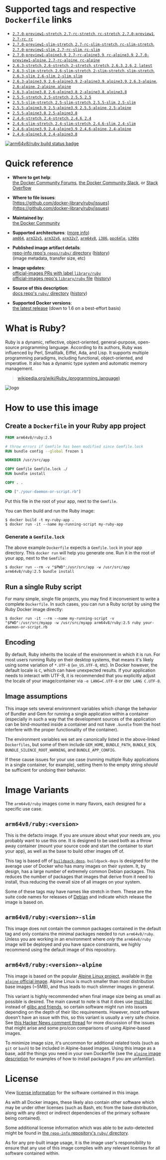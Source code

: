 <!--

********************************************************************************

WARNING:

    DO NOT EDIT "ruby/README.md"

    IT IS AUTO-GENERATED

    (from the other files in "ruby/" combined with a set of templates)

********************************************************************************

-->

# Supported tags and respective `Dockerfile` links

-	[`2.7.0-preview1-stretch`, `2.7-rc-stretch`, `rc-stretch`, `2.7.0-preview1`, `2.7-rc`, `rc`](https://github.com/docker-library/ruby/blob/b0c1b3c89142267912d8d0b532e206463c7d8ee0/2.7-rc/stretch/Dockerfile)
-	[`2.7.0-preview1-slim-stretch`, `2.7-rc-slim-stretch`, `rc-slim-stretch`, `2.7.0-preview1-slim`, `2.7-rc-slim`, `rc-slim`](https://github.com/docker-library/ruby/blob/b0c1b3c89142267912d8d0b532e206463c7d8ee0/2.7-rc/stretch/slim/Dockerfile)
-	[`2.7.0-preview1-alpine3.9`, `2.7-rc-alpine3.9`, `rc-alpine3.9`, `2.7.0-preview1-alpine`, `2.7-rc-alpine`, `rc-alpine`](https://github.com/docker-library/ruby/blob/b0c1b3c89142267912d8d0b532e206463c7d8ee0/2.7-rc/alpine3.9/Dockerfile)
-	[`2.6.3-stretch`, `2.6-stretch`, `2-stretch`, `stretch`, `2.6.3`, `2.6`, `2`, `latest`](https://github.com/docker-library/ruby/blob/9ae0943fa2935b3a13c72ae7d6afa2439145d7fa/2.6/stretch/Dockerfile)
-	[`2.6.3-slim-stretch`, `2.6-slim-stretch`, `2-slim-stretch`, `slim-stretch`, `2.6.3-slim`, `2.6-slim`, `2-slim`, `slim`](https://github.com/docker-library/ruby/blob/9ae0943fa2935b3a13c72ae7d6afa2439145d7fa/2.6/stretch/slim/Dockerfile)
-	[`2.6.3-alpine3.9`, `2.6-alpine3.9`, `2-alpine3.9`, `alpine3.9`, `2.6.3-alpine`, `2.6-alpine`, `2-alpine`, `alpine`](https://github.com/docker-library/ruby/blob/9ae0943fa2935b3a13c72ae7d6afa2439145d7fa/2.6/alpine3.9/Dockerfile)
-	[`2.6.3-alpine3.8`, `2.6-alpine3.8`, `2-alpine3.8`, `alpine3.8`](https://github.com/docker-library/ruby/blob/9ae0943fa2935b3a13c72ae7d6afa2439145d7fa/2.6/alpine3.8/Dockerfile)
-	[`2.5.5-stretch`, `2.5-stretch`, `2.5.5`, `2.5`](https://github.com/docker-library/ruby/blob/6f3497e40d44651802e1ec8a4647b23a3a63b355/2.5/stretch/Dockerfile)
-	[`2.5.5-slim-stretch`, `2.5-slim-stretch`, `2.5.5-slim`, `2.5-slim`](https://github.com/docker-library/ruby/blob/6f3497e40d44651802e1ec8a4647b23a3a63b355/2.5/stretch/slim/Dockerfile)
-	[`2.5.5-alpine3.9`, `2.5-alpine3.9`, `2.5.5-alpine`, `2.5-alpine`](https://github.com/docker-library/ruby/blob/6f3497e40d44651802e1ec8a4647b23a3a63b355/2.5/alpine3.9/Dockerfile)
-	[`2.5.5-alpine3.8`, `2.5-alpine3.8`](https://github.com/docker-library/ruby/blob/6f3497e40d44651802e1ec8a4647b23a3a63b355/2.5/alpine3.8/Dockerfile)
-	[`2.4.6-stretch`, `2.4-stretch`, `2.4.6`, `2.4`](https://github.com/docker-library/ruby/blob/802421922ef50cfa05c89a3c619992acf4329986/2.4/stretch/Dockerfile)
-	[`2.4.6-slim-stretch`, `2.4-slim-stretch`, `2.4.6-slim`, `2.4-slim`](https://github.com/docker-library/ruby/blob/802421922ef50cfa05c89a3c619992acf4329986/2.4/stretch/slim/Dockerfile)
-	[`2.4.6-alpine3.9`, `2.4-alpine3.9`, `2.4.6-alpine`, `2.4-alpine`](https://github.com/docker-library/ruby/blob/802421922ef50cfa05c89a3c619992acf4329986/2.4/alpine3.9/Dockerfile)
-	[`2.4.6-alpine3.8`, `2.4-alpine3.8`](https://github.com/docker-library/ruby/blob/802421922ef50cfa05c89a3c619992acf4329986/2.4/alpine3.8/Dockerfile)

[![arm64v8/ruby build status badge](https://img.shields.io/jenkins/s/https/doi-janky.infosiftr.net/job/multiarch/job/arm64v8/job/ruby.svg?label=arm64v8/ruby%20%20build%20job)](https://doi-janky.infosiftr.net/job/multiarch/job/arm64v8/job/ruby/)

# Quick reference

-	**Where to get help**:  
	[the Docker Community Forums](https://forums.docker.com/), [the Docker Community Slack](https://blog.docker.com/2016/11/introducing-docker-community-directory-docker-community-slack/), or [Stack Overflow](https://stackoverflow.com/search?tab=newest&q=docker)

-	**Where to file issues**:  
	[https://github.com/docker-library/ruby/issues](https://github.com/docker-library/ruby/issues)

-	**Maintained by**:  
	[the Docker Community](https://github.com/docker-library/ruby)

-	**Supported architectures**: ([more info](https://github.com/docker-library/official-images#architectures-other-than-amd64))  
	[`amd64`](https://hub.docker.com/r/amd64/ruby/), [`arm32v5`](https://hub.docker.com/r/arm32v5/ruby/), [`arm32v6`](https://hub.docker.com/r/arm32v6/ruby/), [`arm32v7`](https://hub.docker.com/r/arm32v7/ruby/), [`arm64v8`](https://hub.docker.com/r/arm64v8/ruby/), [`i386`](https://hub.docker.com/r/i386/ruby/), [`ppc64le`](https://hub.docker.com/r/ppc64le/ruby/), [`s390x`](https://hub.docker.com/r/s390x/ruby/)

-	**Published image artifact details**:  
	[repo-info repo's `repos/ruby/` directory](https://github.com/docker-library/repo-info/blob/master/repos/ruby) ([history](https://github.com/docker-library/repo-info/commits/master/repos/ruby))  
	(image metadata, transfer size, etc)

-	**Image updates**:  
	[official-images PRs with label `library/ruby`](https://github.com/docker-library/official-images/pulls?q=label%3Alibrary%2Fruby)  
	[official-images repo's `library/ruby` file](https://github.com/docker-library/official-images/blob/master/library/ruby) ([history](https://github.com/docker-library/official-images/commits/master/library/ruby))

-	**Source of this description**:  
	[docs repo's `ruby/` directory](https://github.com/docker-library/docs/tree/master/ruby) ([history](https://github.com/docker-library/docs/commits/master/ruby))

-	**Supported Docker versions**:  
	[the latest release](https://github.com/docker/docker-ce/releases/latest) (down to 1.6 on a best-effort basis)

# What is Ruby?

Ruby is a dynamic, reflective, object-oriented, general-purpose, open-source programming language. According to its authors, Ruby was influenced by Perl, Smalltalk, Eiffel, Ada, and Lisp. It supports multiple programming paradigms, including functional, object-oriented, and imperative. It also has a dynamic type system and automatic memory management.

> [wikipedia.org/wiki/Ruby_(programming_language)](https://en.wikipedia.org/wiki/Ruby_%28programming_language%29)

![logo](https://raw.githubusercontent.com/docker-library/docs/01c12653951b2fe592c1f93a13b4e289ada0e3a1/ruby/logo.png)

# How to use this image

## Create a `Dockerfile` in your Ruby app project

```dockerfile
FROM arm64v8/ruby:2.5

# throw errors if Gemfile has been modified since Gemfile.lock
RUN bundle config --global frozen 1

WORKDIR /usr/src/app

COPY Gemfile Gemfile.lock ./
RUN bundle install

COPY . .

CMD ["./your-daemon-or-script.rb"]
```

Put this file in the root of your app, next to the `Gemfile`.

You can then build and run the Ruby image:

```console
$ docker build -t my-ruby-app .
$ docker run -it --name my-running-script my-ruby-app
```

### Generate a `Gemfile.lock`

The above example `Dockerfile` expects a `Gemfile.lock` in your app directory. This `docker run` will help you generate one. Run it in the root of your app, next to the `Gemfile`:

```console
$ docker run --rm -v "$PWD":/usr/src/app -w /usr/src/app arm64v8/ruby:2.5 bundle install
```

## Run a single Ruby script

For many simple, single file projects, you may find it inconvenient to write a complete `Dockerfile`. In such cases, you can run a Ruby script by using the Ruby Docker image directly:

```console
$ docker run -it --rm --name my-running-script -v "$PWD":/usr/src/myapp -w /usr/src/myapp arm64v8/ruby:2.5 ruby your-daemon-or-script.rb
```

## Encoding

By default, Ruby inherits the locale of the environment in which it is run. For most users running Ruby on their desktop systems, that means it's likely using some variation of `*.UTF-8` (`en_US.UTF-8`, etc). In Docker however, the default locale is `C`, which can have unexpected results. If your application needs to interact with UTF-8, it is recommended that you explicitly adjust the locale of your image/container via `-e LANG=C.UTF-8` or `ENV LANG C.UTF-8`.

## Image assumptions

This image sets several environment variables which change the behavior of Bundler and Gem for running a single application within a container (especially in such a way that the development sources of the application can be bind-mounted inside a container and not have `.bundle` from the host interfere with the proper functionality of the container).

The environment variables we set are canonically listed in the above-linked `Dockerfiles`, but some of them include `GEM_HOME`, `BUNDLE_PATH`, `BUNDLE_BIN`, `BUNDLE_SILENCE_ROOT_WARNING`, and `BUNDLE_APP_CONFIG`.

If these cause issues for your use case (running multiple Ruby applications in a single container, for example), setting them to the empty string *should* be sufficient for undoing their behavior.

# Image Variants

The `arm64v8/ruby` images come in many flavors, each designed for a specific use case.

## `arm64v8/ruby:<version>`

This is the defacto image. If you are unsure about what your needs are, you probably want to use this one. It is designed to be used both as a throw away container (mount your source code and start the container to start your app), as well as the base to build other images off of.

This tag is based off of [`buildpack-deps`](https://hub.docker.com/_/buildpack-deps/). `buildpack-deps` is designed for the average user of Docker who has many images on their system. It, by design, has a large number of extremely common Debian packages. This reduces the number of packages that images that derive from it need to install, thus reducing the overall size of all images on your system.

Some of these tags may have names like stretch in them. These are the suite code names for releases of [Debian](https://wiki.debian.org/DebianReleases) and indicate which release the image is based on.

## `arm64v8/ruby:<version>-slim`

This image does not contain the common packages contained in the default tag and only contains the minimal packages needed to run `arm64v8/ruby`. Unless you are working in an environment where *only* the `arm64v8/ruby` image will be deployed and you have space constraints, we highly recommend using the default image of this repository.

## `arm64v8/ruby:<version>-alpine`

This image is based on the popular [Alpine Linux project](http://alpinelinux.org), available in [the `alpine` official image](https://hub.docker.com/_/alpine). Alpine Linux is much smaller than most distribution base images (~5MB), and thus leads to much slimmer images in general.

This variant is highly recommended when final image size being as small as possible is desired. The main caveat to note is that it does use [musl libc](http://www.musl-libc.org) instead of [glibc and friends](http://www.etalabs.net/compare_libcs.html), so certain software might run into issues depending on the depth of their libc requirements. However, most software doesn't have an issue with this, so this variant is usually a very safe choice. See [this Hacker News comment thread](https://news.ycombinator.com/item?id=10782897) for more discussion of the issues that might arise and some pro/con comparisons of using Alpine-based images.

To minimize image size, it's uncommon for additional related tools (such as `git` or `bash`) to be included in Alpine-based images. Using this image as a base, add the things you need in your own Dockerfile (see the [`alpine` image description](https://hub.docker.com/_/alpine/) for examples of how to install packages if you are unfamiliar).

# License

View [license information](https://www.ruby-lang.org/en/about/license.txt) for the software contained in this image.

As with all Docker images, these likely also contain other software which may be under other licenses (such as Bash, etc from the base distribution, along with any direct or indirect dependencies of the primary software being contained).

Some additional license information which was able to be auto-detected might be found in [the `repo-info` repository's `ruby/` directory](https://github.com/docker-library/repo-info/tree/master/repos/ruby).

As for any pre-built image usage, it is the image user's responsibility to ensure that any use of this image complies with any relevant licenses for all software contained within.
